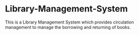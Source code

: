 # Library-Management-System
This is a Library Management System which provides circulation management to manage the borrowing and returning of books.

